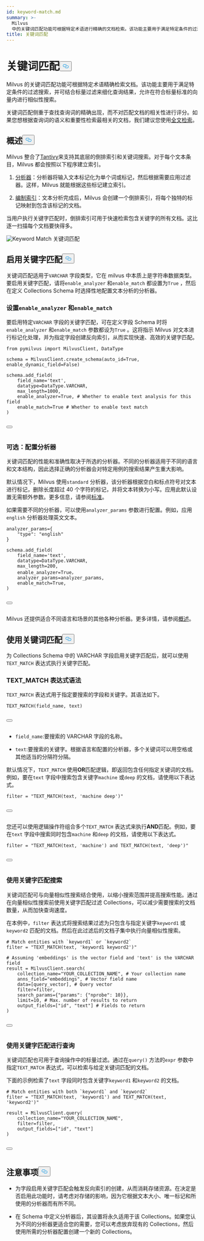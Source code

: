 ```yaml
---
id: keyword-match.md
summary: >-
  Milvus
  中的关键词匹配功能可根据特定术语进行精确的文档检索。该功能主要用于满足特定条件的过滤搜索，并可结合标量过滤来细化查询结果，允许在符合标量标准的向量内进行相似性搜索。
title: 关键词匹配
---
```

<h1 id="Keyword-Match​" class="common-anchor-header">关键词匹配<button data-href="#Keyword-Match​" class="anchor-icon" translate="no">
      <svg translate="no"
        aria-hidden="true"
        focusable="false"
        height="20"
        version="1.1"
        viewBox="0 0 16 16"
        width="16"
      >
        <path
          fill="#0092E4"
          fill-rule="evenodd"
          d="M4 9h1v1H4c-1.5 0-3-1.69-3-3.5S2.55 3 4 3h4c1.45 0 3 1.69 3 3.5 0 1.41-.91 2.72-2 3.25V8.59c.58-.45 1-1.27 1-2.09C10 5.22 8.98 4 8 4H4c-.98 0-2 1.22-2 2.5S3 9 4 9zm9-3h-1v1h1c1 0 2 1.22 2 2.5S13.98 12 13 12H9c-.98 0-2-1.22-2-2.5 0-.83.42-1.64 1-2.09V6.25c-1.09.53-2 1.84-2 3.25C6 11.31 7.55 13 9 13h4c1.45 0 3-1.69 3-3.5S14.5 6 13 6z"
        ></path>
      </svg>
    </button></h1><p>Milvus 的关键词匹配功能可根据特定术语精确检索文档。该功能主要用于满足特定条件的过滤搜索，并可结合标量过滤来细化查询结果，允许在符合标量标准的向量内进行相似性搜索。</p>
<div class="alert note">
<p>关键词匹配侧重于查找查询词的精确出现，而不对匹配文档的相关性进行评分。如果您想根据查询词的语义和重要性检索最相关的文档，我们建议您使用<a href="/docs/zh/full-text-search.md">全文检索</a>。</p>
</div>
<h2 id="Overview" class="common-anchor-header">概述<button data-href="#Overview" class="anchor-icon" translate="no">
      <svg translate="no"
        aria-hidden="true"
        focusable="false"
        height="20"
        version="1.1"
        viewBox="0 0 16 16"
        width="16"
      >
        <path
          fill="#0092E4"
          fill-rule="evenodd"
          d="M4 9h1v1H4c-1.5 0-3-1.69-3-3.5S2.55 3 4 3h4c1.45 0 3 1.69 3 3.5 0 1.41-.91 2.72-2 3.25V8.59c.58-.45 1-1.27 1-2.09C10 5.22 8.98 4 8 4H4c-.98 0-2 1.22-2 2.5S3 9 4 9zm9-3h-1v1h1c1 0 2 1.22 2 2.5S13.98 12 13 12H9c-.98 0-2-1.22-2-2.5 0-.83.42-1.64 1-2.09V6.25c-1.09.53-2 1.84-2 3.25C6 11.31 7.55 13 9 13h4c1.45 0 3-1.69 3-3.5S14.5 6 13 6z"
        ></path>
      </svg>
    </button></h2><p>Milvus 整合了<a href="https://github.com/quickwit-oss/tantivy">Tantivy</a>来支持其底层的倒排索引和关键词搜索。对于每个文本条目，Milvus 都会按照以下程序建立索引。</p>
<ol>
<li><p><a href="/docs/zh/analyzer-overview.md">分析器</a>：分析器将输入文本标记化为单个词或标记，然后根据需要应用过滤器。这样，Milvus 就能根据这些标记建立索引。</p></li>
<li><p><a href="/docs/zh/index-scalar-fields.md">编制索引</a>：文本分析完成后，Milvus 会创建一个倒排索引，将每个独特的标记映射到包含该标记的文档。</p></li>
</ol>
<p>当用户执行关键字匹配时，倒排索引可用于快速检索包含关键字的所有文档。这比逐一扫描每个文档要快得多。</p>
<p>
  
   <span class="img-wrapper"> <img translate="no" src="/docs/v2.5.x/assets/keyword-match.png" alt="Keyword Match" class="doc-image" id="keyword-match" />
   </span> <span class="img-wrapper"> <span>关键词匹配</span> </span></p>
<h2 id="Enable-keyword-match" class="common-anchor-header">启用关键字匹配<button data-href="#Enable-keyword-match" class="anchor-icon" translate="no">
      <svg translate="no"
        aria-hidden="true"
        focusable="false"
        height="20"
        version="1.1"
        viewBox="0 0 16 16"
        width="16"
      >
        <path
          fill="#0092E4"
          fill-rule="evenodd"
          d="M4 9h1v1H4c-1.5 0-3-1.69-3-3.5S2.55 3 4 3h4c1.45 0 3 1.69 3 3.5 0 1.41-.91 2.72-2 3.25V8.59c.58-.45 1-1.27 1-2.09C10 5.22 8.98 4 8 4H4c-.98 0-2 1.22-2 2.5S3 9 4 9zm9-3h-1v1h1c1 0 2 1.22 2 2.5S13.98 12 13 12H9c-.98 0-2-1.22-2-2.5 0-.83.42-1.64 1-2.09V6.25c-1.09.53-2 1.84-2 3.25C6 11.31 7.55 13 9 13h4c1.45 0 3-1.69 3-3.5S14.5 6 13 6z"
        ></path>
      </svg>
    </button></h2><p>关键词匹配适用于<code translate="no">VARCHAR</code> 字段类型，它在 milvus 中本质上是字符串数据类型。要启用关键字匹配，请将<code translate="no">enable_analyzer</code> 和<code translate="no">enable_match</code> 都设置为<code translate="no">True</code> ，然后在定义 Collections Schema 时选择性地配置文本分析的分析器。</p>
<h3 id="Set-enableanalyzer-and-enablematch​" class="common-anchor-header">设置<code translate="no">enable_analyzer</code> 和<code translate="no">enable_match</code></h3><p>要启用特定<code translate="no">VARCHAR</code> 字段的关键字匹配，可在定义字段 Schema 时将<code translate="no">enable_analyzer</code> 和<code translate="no">enable_match</code> 参数都设为<code translate="no">True</code> 。这将指示 Milvus 对文本进行标记化处理，并为指定字段创建反向索引，从而实现快速、高效的关键字匹配。</p>
<pre><code translate="no" class="language-python"><span class="hljs-keyword">from</span> pymilvus <span class="hljs-keyword">import</span> MilvusClient, DataType​
​
schema = MilvusClient.create_schema(auto_id=<span class="hljs-literal">True</span>, enable_dynamic_field=<span class="hljs-literal">False</span>)​
​
schema.add_field(​
    field_name=<span class="hljs-string">&#x27;text&#x27;</span>, ​
    datatype=DataType.VARCHAR, ​
    max_length=<span class="hljs-number">1000</span>, ​
    enable_analyzer=<span class="hljs-literal">True</span>, <span class="hljs-comment"># Whether to enable text analysis for this field​</span>
    enable_match=<span class="hljs-literal">True</span> <span class="hljs-comment"># Whether to enable text match​</span>
)​

<button class="copy-code-btn"></button></code></pre>
<h3 id="Optional-Configure-an-analyzer​" class="common-anchor-header">可选：配置分析器</h3><p>关键词匹配的性能和准确性取决于所选的分析器。不同的分析器适用于不同的语言和文本结构，因此选择正确的分析器会对特定用例的搜索结果产生重大影响。</p>
<p>默认情况下，Milvus 使用<code translate="no">standard</code> 分析器，该分析器根据空白和标点符号对文本进行标记，删除长度超过 40 个字符的标记，并将文本转换为小写。应用此默认设置无需额外参数。更多信息，请参阅<a href="/docs/zh/standard-analyzer.md">标准</a>。</p>
<p>如果需要不同的分析器，可以使用<code translate="no">analyzer_params</code> 参数进行配置。例如，应用<code translate="no">english</code> 分析器处理英文文本。</p>
<pre><code translate="no" class="language-python">analyzer_params={​
    <span class="hljs-string">&quot;type&quot;</span>: <span class="hljs-string">&quot;english&quot;</span>​
}​
​
schema.add_field(​
    field_name=<span class="hljs-string">&#x27;text&#x27;</span>, ​
    datatype=DataType.VARCHAR, ​
    max_length=<span class="hljs-number">200</span>, ​
    enable_analyzer=<span class="hljs-literal">True</span>，​
    analyzer_params=analyzer_params,​
    enable_match=<span class="hljs-literal">True</span>, ​
)​

<button class="copy-code-btn"></button></code></pre>
<p>Milvus 还提供适合不同语言和场景的其他各种分析器。更多详情，请参阅<a href="/docs/zh/analyzer-overview.md">概述</a>。</p>
<h2 id="Use-keyword-match" class="common-anchor-header">使用关键词匹配<button data-href="#Use-keyword-match" class="anchor-icon" translate="no">
      <svg translate="no"
        aria-hidden="true"
        focusable="false"
        height="20"
        version="1.1"
        viewBox="0 0 16 16"
        width="16"
      >
        <path
          fill="#0092E4"
          fill-rule="evenodd"
          d="M4 9h1v1H4c-1.5 0-3-1.69-3-3.5S2.55 3 4 3h4c1.45 0 3 1.69 3 3.5 0 1.41-.91 2.72-2 3.25V8.59c.58-.45 1-1.27 1-2.09C10 5.22 8.98 4 8 4H4c-.98 0-2 1.22-2 2.5S3 9 4 9zm9-3h-1v1h1c1 0 2 1.22 2 2.5S13.98 12 13 12H9c-.98 0-2-1.22-2-2.5 0-.83.42-1.64 1-2.09V6.25c-1.09.53-2 1.84-2 3.25C6 11.31 7.55 13 9 13h4c1.45 0 3-1.69 3-3.5S14.5 6 13 6z"
        ></path>
      </svg>
    </button></h2><p>为 Collections Schema 中的 VARCHAR 字段启用关键字匹配后，就可以使用<code translate="no">TEXT_MATCH</code> 表达式执行关键字匹配。</p>
<h3 id="TEXTMATCH-expression-syntax​" class="common-anchor-header">TEXT_MATCH 表达式语法</h3><p><code translate="no">TEXT_MATCH</code> 表达式用于指定要搜索的字段和关键字。其语法如下。</p>
<pre><code translate="no" class="language-python">TEXT_MATCH(field_name, text)​

<button class="copy-code-btn"></button></code></pre>
<ul>
<li><p><code translate="no">field_name</code>:要搜索的 VARCHAR 字段的名称。</p></li>
<li><p><code translate="no">text</code>:要搜索的关键字。根据语言和配置的分析器，多个关键词可以用空格或其他适当的分隔符分隔。</p></li>
</ul>
<p>默认情况下，<code translate="no">TEXT_MATCH</code> 使用<strong>OR</strong>匹配逻辑，即返回包含任何指定关键词的文档。例如，要在<code translate="no">text</code> 字段中搜索包含关键字<code translate="no">machine</code> 或<code translate="no">deep</code> 的文档，请使用以下表达式。</p>
<pre><code translate="no" class="language-python"><span class="hljs-built_in">filter</span> = <span class="hljs-string">&quot;TEXT_MATCH(text, &#x27;machine deep&#x27;)&quot;</span>​

<button class="copy-code-btn"></button></code></pre>
<p>您还可以使用逻辑操作符组合多个<code translate="no">TEXT_MATCH</code> 表达式来执行<strong>AND</strong>匹配。例如，要在<code translate="no">text</code> 字段中搜索同时包含<code translate="no">machine</code> 和<code translate="no">deep</code> 的文档，请使用以下表达式。</p>
<pre><code translate="no" class="language-python"><span class="hljs-built_in">filter</span> = <span class="hljs-string">&quot;TEXT_MATCH(text, &#x27;machine&#x27;) and TEXT_MATCH(text, &#x27;deep&#x27;)&quot;</span>​

<button class="copy-code-btn"></button></code></pre>
<h3 id="Search-with-keyword-match​" class="common-anchor-header">使用关键字匹配搜索</h3><p>关键词匹配可与向量相似性搜索结合使用，以缩小搜索范围并提高搜索性能。通过在向量相似性搜索前使用关键字匹配过滤 Collections，可以减少需要搜索的文档数量，从而加快查询速度。</p>
<p>在本例中，<code translate="no">filter</code> 表达式将搜索结果过滤为只包含与指定关键字<code translate="no">keyword1</code> 或<code translate="no">keyword2</code> 匹配的文档。然后在此过滤后的文档子集中执行向量相似性搜索。</p>
<pre><code translate="no" class="language-python"><span class="hljs-comment"># Match entities with `keyword1` or `keyword2`​</span>
<span class="hljs-built_in">filter</span> = <span class="hljs-string">&quot;TEXT_MATCH(text, &#x27;keyword1 keyword2&#x27;)&quot;</span>​
​
<span class="hljs-comment"># Assuming &#x27;embeddings&#x27; is the vector field and &#x27;text&#x27; is the VARCHAR field​</span>
result = MilvusClient.search(​
    collection_name=<span class="hljs-string">&quot;YOUR_COLLECTION_NAME&quot;</span>, <span class="hljs-comment"># Your collection name​</span>
    anns_field=<span class="hljs-string">&quot;embeddings&quot;</span>, <span class="hljs-comment"># Vector field name​</span>
    data=[query_vector], <span class="hljs-comment"># Query vector​</span>
    <span class="hljs-built_in">filter</span>=<span class="hljs-built_in">filter</span>,​
    search_params={<span class="hljs-string">&quot;params&quot;</span>: {<span class="hljs-string">&quot;nprobe&quot;</span>: <span class="hljs-number">10</span>}},​
    limit=<span class="hljs-number">10</span>, <span class="hljs-comment"># Max. number of results to return​</span>
    output_fields=[<span class="hljs-string">&quot;id&quot;</span>, <span class="hljs-string">&quot;text&quot;</span>] <span class="hljs-comment"># Fields to return​</span>
)​

<button class="copy-code-btn"></button></code></pre>
<h3 id="Query-with-keyword-match​" class="common-anchor-header">使用关键字匹配进行查询</h3><p>关键词匹配也可用于查询操作中的标量过滤。通过在<code translate="no">query()</code> 方法的<code translate="no">expr</code> 参数中指定<code translate="no">TEXT_MATCH</code> 表达式，可以检索与给定关键词匹配的文档。</p>
<p>下面的示例检索了<code translate="no">text</code> 字段同时包含关键字<code translate="no">keyword1</code> 和<code translate="no">keyword2</code> 的文档。</p>
<pre><code translate="no" class="language-python"><span class="hljs-comment"># Match entities with both `keyword1` and `keyword2`​</span>
<span class="hljs-built_in">filter</span> = <span class="hljs-string">&quot;TEXT_MATCH(text, &#x27;keyword1&#x27;) and TEXT_MATCH(text, &#x27;keyword2&#x27;)&quot;</span>​
​
result = MilvusClient.query(​
    collection_name=<span class="hljs-string">&quot;YOUR_COLLECTION_NAME&quot;</span>,​
    <span class="hljs-built_in">filter</span>=<span class="hljs-built_in">filter</span>, ​
    output_fields=[<span class="hljs-string">&quot;id&quot;</span>, <span class="hljs-string">&quot;text&quot;</span>]​
)​

<button class="copy-code-btn"></button></code></pre>
<h2 id="Considerations" class="common-anchor-header">注意事项<button data-href="#Considerations" class="anchor-icon" translate="no">
      <svg translate="no"
        aria-hidden="true"
        focusable="false"
        height="20"
        version="1.1"
        viewBox="0 0 16 16"
        width="16"
      >
        <path
          fill="#0092E4"
          fill-rule="evenodd"
          d="M4 9h1v1H4c-1.5 0-3-1.69-3-3.5S2.55 3 4 3h4c1.45 0 3 1.69 3 3.5 0 1.41-.91 2.72-2 3.25V8.59c.58-.45 1-1.27 1-2.09C10 5.22 8.98 4 8 4H4c-.98 0-2 1.22-2 2.5S3 9 4 9zm9-3h-1v1h1c1 0 2 1.22 2 2.5S13.98 12 13 12H9c-.98 0-2-1.22-2-2.5 0-.83.42-1.64 1-2.09V6.25c-1.09.53-2 1.84-2 3.25C6 11.31 7.55 13 9 13h4c1.45 0 3-1.69 3-3.5S14.5 6 13 6z"
        ></path>
      </svg>
    </button></h2><ul>
<li><p>为字段启用关键字匹配会触发反向索引的创建，从而消耗存储资源。在决定是否启用此功能时，请考虑对存储的影响，因为它根据文本大小、唯一标记和所使用的分析器而有所不同。</p></li>
<li><p>在 Schema 中定义分析器后，其设置将永久适用于该 Collections。如果您认为不同的分析器更适合您的需要，您可以考虑放弃现有的 Collections，然后使用所需的分析器配置创建一个新的 Collections。</p></li>
</ul>
